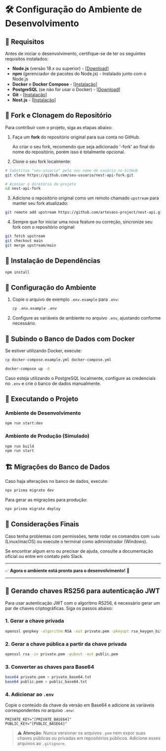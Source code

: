 # 🛠️ Configuração do Ambiente de Desenvolvimento

## 📌 Requisitos

Antes de iniciar o desenvolvimento, certifique-se de ter os seguintes requisitos instalados:

- **Node.js** (versão 18.x ou superior) - [[Download](https://nodejs.org/)]
- **npm** (gerenciador de pacotes do Node.js) - Instalado junto com o Node.js
- **Docker** e **Docker Compose** - [[Instalação](https://www.docker.com/get-started)]
- **PostgreSQL** (se não for usar o Docker) - [[Download](https://www.postgresql.org/download/)]
- **Git** - [[Instalação](https://git-scm.com/downloads)]
- **Nest.js** - [[Instalação](https://docs.nestjs.com/)]

## 📂 Fork e Clonagem do Repositório

Para contribuir com o projeto, siga as etapas abaixo:

1. Faça um **fork** do repositório original para sua conta no GitHub.

   Ao criar o seu fork, recomendo que seja adicionado '-fork' ao final do nome do repositório, porém isso é totalmente opcional.
2. Clone o seu fork localmente:

```sh
# Substitua "seu-usuario" pelo seu nome de usuário no GitHub
git clone https://github.com/seu-usuario/nest-api-fork.git

# Acessar o diretório do projeto
cd nest-api-fork
```

3. Adicione o repositório original como um remoto chamado `upstream` para manter seu fork atualizado:

```sh
git remote add upstream https://github.com/artesaos-project/nest-api.git
```

4. Sempre que for iniciar uma nova feature ou correção, sincronize seu fork com o repositório original:

```sh
git fetch upstream
git checkout main
git merge upstream/main
```

## 📆 Instalação de Dependências

```sh
npm install
```

## 🔧 Configuração do Ambiente

1. Copie o arquivo de exemplo `.env.example` para `.env`:

   ```sh
   cp .env.example .env
   ```

2. Configure as variáveis de ambiente no arquivo `.env`, ajustando conforme necessário.

## 🐳 Subindo o Banco de Dados com Docker

Se estiver utilizando Docker, execute:

```sh
cp docker-compose.example.yml docker-compose.yml

docker-compose up -d
```

Caso esteja utilizando o PostgreSQL localmente, configure as credenciais no `.env` e crie o banco de dados manualmente.

## 🚀 Executando o Projeto

### Ambiente de Desenvolvimento

```sh
npm run start:dev
```

### Ambiente de Produção (Simulado)

```sh
npm run build
npm run start
```

## 🏗️ Migrações do Banco de Dados

Caso haja alterações no banco de dados, execute:

```sh
npx prisma migrate dev
```

Para gerar as migrações para produção:

```sh
npx prisma migrate deploy
```

## 📌 Considerações Finais

Caso tenha problemas com permissões, tente rodar os comandos com `sudo` (Linux/macOS) ou execute o terminal como administrador (Windows).

Se encontrar algum erro ou precisar de ajuda, consulte a documentação oficial ou entre em contato pelo Slack.

---

✅ **Agora o ambiente está pronto para o desenvolvimento!** 🚀

---

## 🔐 Gerando chaves RS256 para autenticação JWT

Para usar autenticação JWT com o algoritmo RS256, é necessário gerar um par de chaves criptográficas. Siga os passos abaixo:

### 1. Gerar a chave privada

```bash
openssl genpkey -algorithm RSA -out private.pem -pkeyopt rsa_keygen_bits:2048
```

### 2. Gerar a chave pública a partir da chave privada

```bash
openssl rsa -in private.pem -pubout -out public.pem
```

### 3. Converter as chaves para Base64

```bash
base64 private.pem > private_base64.txt
base64 public.pem > public_base64.txt
```

### 4. Adicionar ao `.env`

Copie o conteúdo da chave  da versão em Base64 e adicione às variáveis correspondentes no arquivo `.env`:

```env
PRIVATE_KEY="[PRIVATE_BASE64]"
PUBLIC_KEY="[PUBLIC_BASE64]"
```

> ⚠️ **Atenção**: Nunca versionar os arquivos `.pem` nem expor suas chaves públicas ou privadas em repositórios públicos. Adicione esses arquivos ao `.gitignore`.